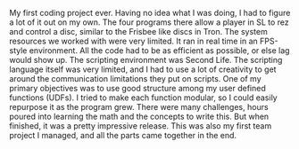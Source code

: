 ﻿My first coding project ever. Having no idea what I was doing, I had to figure a lot of it out on my own. The four programs there allow a player in SL to rez and control a disc, similar to the Frisbee like discs in Tron.
The system resources we worked with were very limited. It ran in real time in an FPS-style environment. All the code had to be as efficient as possible, or else lag would show up. The scripting environment was Second Life. The scripting language itself was very limited, and I had to use a lot of creativity to get around the communication limitations they put on scripts.
One of my primary objectives was to use good structure among my user defined functions (UDFs). I tried to make each function modular, so I could easily repurpose it as the program grew.
There were many challenges, hours poured into learning the math and the concepts to write this. But when finished, it was a pretty impressive release. This was also my first team project I managed, and all the parts came together in the end.
